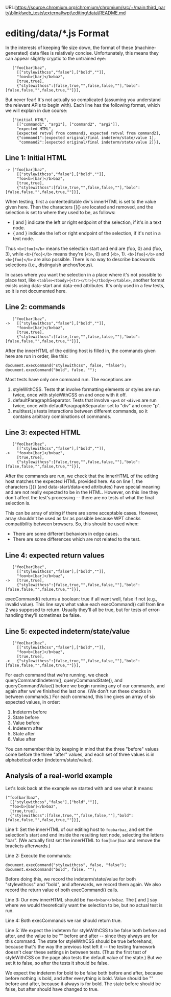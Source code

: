 URL:https://source.chromium.org/chromium/chromium/src/+/main:third_party\blink\web_tests\external\wpt\editing\data\README.md
# editing/data/*.js Format #

In the interests of keeping file size down, the format of these
(machine-generated) data files is relatively concise.  Unfortunately, this
means they can appear slightly cryptic to the untrained eye:

       ["foo[bar]baz",
         [["stylewithcss","false"],["bold",""]],
         "foo<b>[bar]</b>baz",
         [true,true],
         {"stylewithcss":[false,true,"",false,false,""],"bold":[false,false,"",false,true,""]}],

But never fear!  It's not actually so complicated (assuming you understand the
relevant APIs to begin with).  Each line has the following format, which we
will explain in due course:

       ["initial HTML",
         [["command1", "arg1"], ["command2", "arg2"]],
         "expected HTML",
         [expected retval from command1, expected retval from command2],
         {"command1":[expected original/final indeterm/state/value 1],
          "command2":[expected original/final indeterm/state/value 2]}],

## Line 1: Initial HTML ##

    -> ["foo[bar]baz",
         [["stylewithcss","false"],["bold",""]],
         "foo<b>[bar]</b>baz",
         [true,true],
         {"stylewithcss":[false,true,"",false,false,""],"bold":[false,false,"",false,true,""]}],

When testing, first a contenteditable div's innerHTML is set to the value given
here.  Then the characters []{} are located and removed, and the selection is
set to where they used to be, as follows:

  * [ and ] indicate the left or right endpoint of the selection, if it's in
    a text node.
  * { and } indicate the left or right endpoint of the selection, if it's not
    in a text node.

Thus `<b>[foo]</b>` means the selection start and end are (foo, 0) and (foo,
3), while `<b>{foo}</b>` means they're (`<b>`, 0) and (`<b>`, 1).
`<b>[foo}</b>` and `<b>{foo]</b>` are also possible.  There is no way to
describe backwards selections (i.e., distinguish anchor/focus).

In cases where you want the selection in a place where it's not possible to
place text, like `<table><tbody>{<tr></tr>}</tbody></table>`, another format
exists using data-start and data-end attributes.  It's only used in a few
tests, so it is not documented here.

## Line 2: commands ##

       ["foo[bar]baz",
    ->   [["stylewithcss","false"],["bold",""]],
         "foo<b>[bar]</b>baz",
         [true,true],
         {"stylewithcss":[false,true,"",false,false,""],"bold":[false,false,"",false,true,""]}],

After the innerHTML of the editing host is filled in, the commands given here
are run in order, like this:

    document.execCommand("stylewithcss", false, "false");
    document.execCommand("bold", false, "");

Most tests have only one command run.  The exceptions are:

  1. styleWithCSS.  Tests that involve formatting elements or styles are run
     twice, once with styleWithCSS on and once with it off.
  2. defaultParagraphSeparator.  Tests that involve `<p>`s or `<div>`s are run
     twice, once with defaultParagraphSeparator set to "div" and once "p".
  3. multitest.js tests interactions between different commands, so it contains
     arbitrary combinations of commands.

## Line 3: expected HTML ##

       ["foo[bar]baz",
         [["stylewithcss","false"],["bold",""]],
    ->   "foo<b>[bar]</b>baz",
         [true,true],
         {"stylewithcss":[false,true,"",false,false,""],"bold":[false,false,"",false,true,""]}],

After the commands are run, we check that the innerHTML of the editing host
matches the expected HTML provided here.  As on line 1, the characters []{}
(and data-start/data-end attributes) have special meaning and are not really
expected to be in the HTML.  However, on this line they don't affect the test's
processing -- there are no tests of what the final selection is.

This can be array of string if there are some acceptable cases.  However,
array shouldn't be used as far as possible because WPT checks compatibility
between browsers.  So, this should be used when:

- There are some different behaviors in edge cases.
- There are some differences which are not related to the test.

## Line 4: expected return values ##

       ["foo[bar]baz",
         [["stylewithcss","false"],["bold",""]],
         "foo<b>[bar]</b>baz",
    ->   [true,true],
         {"stylewithcss":[false,true,"",false,false,""],"bold":[false,false,"",false,true,""]}],

execCommand() returns a boolean: true if all went well, false if not (e.g.,
invalid value).  This line says what value each execCommand() call from line 2
was supposed to return.  Usually they'll all be true, but for tests of
error-handling they'll sometimes be false.

## Line 5: expected indeterm/state/value ##

       ["foo[bar]baz",
         [["stylewithcss","false"],["bold",""]],
         "foo<b>[bar]</b>baz",
         [true,true],
    ->   {"stylewithcss":[false,true,"",false,false,""],"bold":[false,false,"",false,true,""]}],

For each command that we're running, we check queryCommandIndeterm(),
queryCommandState(), and queryCommandValue() before we begin running any of our
commands, and again after we've finished the last one.  (We don't run these
checks in between commands.)  For each command, this line gives an array of six
expected values, in order:

  1. Indeterm before
  2. State before
  3. Value before
  4. Indeterm after
  5. State after
  6. Value after

You can remember this by keeping in mind that the three "before" values come
before the three "after" values, and each set of three values is in
alphabetical order (indeterm/state/value).

## Analysis of a real-world example ##

Let's look back at the example we started with and see what it means:

    ["foo[bar]baz",
      [["stylewithcss","false"],["bold",""]],
      "foo<b>[bar]</b>baz",
      [true,true],
      {"stylewithcss":[false,true,"",false,false,""],"bold":[false,false,"",false,true,""]}],

Line 1: Set the innerHTML of our editing host to `foobarbaz`, and set the
selection's start and end inside the resulting text node, selecting the letters
"bar".  (We actually first set the innerHTML to `foo[bar]baz` and remove the
brackets afterwards.)

Line 2: Execute the commands:

    document.execCommand("stylewithcss", false, "false");
    document.execCommand("bold", false, "");

Before doing this, we record the indeterm/state/value for both "stylewithcss"
and "bold", and afterwards, we record them again.  We also record the return
value of both execCommand() calls.

Line 3: Our new innerHTML should be `foo<b>bar</b>baz`.  The [ and ] say where
we would theoretically want the selection to be, but no actual test is run.

Line 4: Both execCommands we ran should return true.

Line 5: We expect the indeterm for styleWithCSS to be false both before and
after, and the value to be "" before and after -- since they always are for
this command.  The state for styleWithCSS should be true beforehand, because
that's the way the previous test left it -- the testing framework doesn't clear
these settings in between tests.  (Thus the first test of styleWithCSS on the
page also tests the default value of the state.)  But we set it to false, so
after the tests it should be false.

We expect the indeterm for bold to be false both before and after, because
before nothing is bold, and after everything is bold.  Value should be ""
before and after, because it always is for bold.  The state before should be
false, but after should have changed to true.
